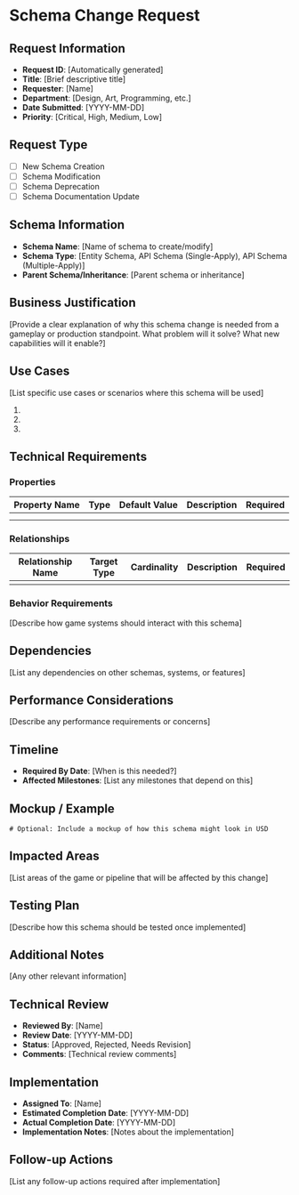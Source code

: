# Schema Change Request

## Request Information
- **Request ID**: [Automatically generated]
- **Title**: [Brief descriptive title]
- **Requester**: [Name]
- **Department**: [Design, Art, Programming, etc.]
- **Date Submitted**: [YYYY-MM-DD]
- **Priority**: [Critical, High, Medium, Low]

## Request Type
- [ ] New Schema Creation
- [ ] Schema Modification
- [ ] Schema Deprecation
- [ ] Schema Documentation Update

## Schema Information
- **Schema Name**: [Name of schema to create/modify]
- **Schema Type**: [Entity Schema, API Schema (Single-Apply), API Schema (Multiple-Apply)]
- **Parent Schema/Inheritance**: [Parent schema or inheritance]

## Business Justification
[Provide a clear explanation of why this schema change is needed from a gameplay or production standpoint. What problem will it solve? What new capabilities will it enable?]

## Use Cases
[List specific use cases or scenarios where this schema will be used]

1. 
2.
3.

## Technical Requirements

### Properties
| Property Name | Type | Default Value | Description | Required |
|---------------|------|---------------|-------------|----------|
| | | | | |
| | | | | |

### Relationships
| Relationship Name | Target Type | Cardinality | Description | Required |
|-------------------|------------|-------------|-------------|----------|
| | | | | |

### Behavior Requirements
[Describe how game systems should interact with this schema]

## Dependencies
[List any dependencies on other schemas, systems, or features]

## Performance Considerations
[Describe any performance requirements or concerns]

## Timeline
- **Required By Date**: [When is this needed?]
- **Affected Milestones**: [List any milestones that depend on this]

## Mockup / Example
```
# Optional: Include a mockup of how this schema might look in USD
```

## Impacted Areas
[List areas of the game or pipeline that will be affected by this change]

## Testing Plan
[Describe how this schema should be tested once implemented]

## Additional Notes
[Any other relevant information]

## Technical Review
- **Reviewed By**: [Name]
- **Review Date**: [YYYY-MM-DD]
- **Status**: [Approved, Rejected, Needs Revision]
- **Comments**: [Technical review comments]

## Implementation
- **Assigned To**: [Name]
- **Estimated Completion Date**: [YYYY-MM-DD]
- **Actual Completion Date**: [YYYY-MM-DD]
- **Implementation Notes**: [Notes about the implementation]

## Follow-up Actions
[List any follow-up actions required after implementation]
